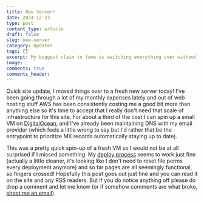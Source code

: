 ```yaml
---
title: New Server!
date: 2024-12-23
type: post
content_type: article
draft: false
slug: new-server
category: Updates
tags: []
excerpt: My biggest claim to fame is switching everything over without UptimeRobot even catching it
image: 
comments: true
comments_header:
---
```

Quick site update, I moved things over to a fresh new server today! I've been going through a lot of my monthly expenses lately and out of web hosting stuff AWS has been consistently costing me a good bit more than anything else so it's time to accept that I really don't need that scale of infrastructure for this site. For about a third of the cost I can spin up a small VM on [DigitalOcean](https://www.digitalocean.com/), and I've already been maintaining DNS with my email provider (which feels a little wrong to say but I'd rather that be the entrypoint to prioritize MX records automatically staying up to date).

This was a pretty quick spin-up of a fresh VM so I would not be at all surprised if I missed something. My [deploy process](rebuilding-mervyn-online#content-3-push-it-live) seems to work just fine (actually a little cleaner, it's looking like I don't need to reset file perms every deployment anymore) and so far pages are all seemingly functional, so fingers crossed! Hopefully this post goes out just fine and you can read it on the site and any RSS readers. But if you do notice anything off please do drop a comment and let me know (or if somehow comments are what broke, [shoot me an email](mailto:site@contact.mervyn.online)).
